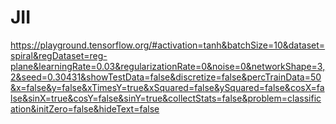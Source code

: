 # JII

https://playground.tensorflow.org/#activation=tanh&batchSize=10&dataset=spiral&regDataset=reg-plane&learningRate=0.03&regularizationRate=0&noise=0&networkShape=3,2&seed=0.30431&showTestData=false&discretize=false&percTrainData=50&x=false&y=false&xTimesY=true&xSquared=false&ySquared=false&cosX=false&sinX=true&cosY=false&sinY=true&collectStats=false&problem=classification&initZero=false&hideText=false
